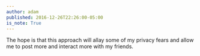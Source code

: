 ```yaml
---
author: adam
published: 2016-12-26T22:26:00-05:00
is_note: True
---
```


The hope is that this approach will allay some of my privacy fears and
allow me to post more and interact more with my friends.
